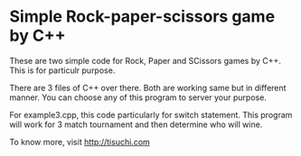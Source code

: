 Simple Rock-paper-scissors game by C++
===============================================

These are two simple code for Rock, Paper and SCissors games by C++. This is for particulr purpose. 

There are 3 files of C++ over there. Both are working same but in different manner. You can choose any of this program to server your purpose. 

For example3.cpp, this code particularly for switch statement. This program will work for 3 match tournament and then determine who will wine. 




To know more, visit http://tisuchi.com
